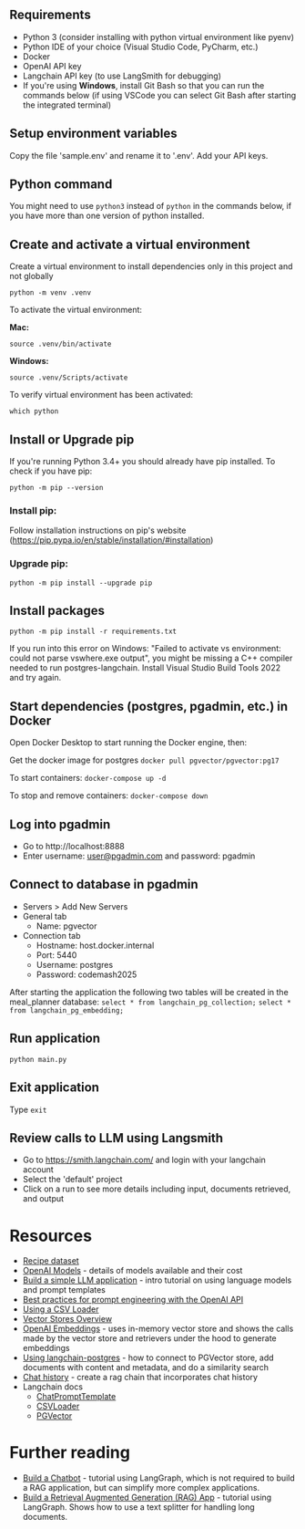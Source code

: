 ## Requirements
* Python 3 (consider installing with python virtual environment like pyenv)
* Python IDE of your choice (Visual Studio Code, PyCharm, etc.)
* Docker
* OpenAI API key
* Langchain API key (to use LangSmith for debugging)
* If you're using **Windows**, install Git Bash so that you can run the commands below 
(if using VSCode you can select Git Bash after starting the integrated terminal)

## Setup environment variables
Copy the file 'sample.env' and rename it to '.env'.  Add your API keys.

## Python command
You might need to use `python3` instead of `python` in the commands below, if you have more than one version of python installed.

## Create and activate a virtual environment
Create a virtual environment to install dependencies only in this project and not globally

`python -m venv .venv`

To activate the virtual environment:

**Mac:**

`source .venv/bin/activate`

**Windows:**

`source .venv/Scripts/activate`  


To verify virtual environment has been activated:

`which python`

## Install or Upgrade pip

If you're running Python 3.4+ you should already have pip installed. To check if you have pip:

`python -m pip --version`

### Install pip:

Follow installation instructions on pip's website (https://pip.pypa.io/en/stable/installation/#installation)

### Upgrade pip:
`python -m pip install --upgrade pip`

## Install packages
`python -m pip install -r requirements.txt`

If you run into this error on Windows: "Failed to activate vs environment: could not parse vswhere.exe output", you might be missing a C++ compiler needed to run postgres-langchain. Install Visual Studio Build Tools 2022 and try again.

## Start dependencies (postgres, pgadmin, etc.) in Docker
Open Docker Desktop to start running the Docker engine, then:

Get the docker image for postgres
`docker pull pgvector/pgvector:pg17`

To start containers:
`docker-compose up -d`

To stop and remove containers:
`docker-compose down`

## Log into pgadmin
* Go to http://localhost:8888
* Enter username: user@pgadmin.com and password: pgadmin

## Connect to database in pgadmin
* Servers > Add New Servers
* General tab
    * Name: pgvector
* Connection tab
    * Hostname: host.docker.internal
    * Port: 5440
    * Username: postgres
    * Password: codemash2025

After starting the application the following two tables will be created in the meal_planner database:
`select * from langchain_pg_collection;`
`select * from langchain_pg_embedding;`

## Run application
`python main.py`

## Exit application
Type `exit`

## Review calls to LLM using Langsmith
* Go to https://smith.langchain.com/ and login with your langchain account
* Select the 'default' project
* Click on a run to see more details including input, documents retrieved, and output

# Resources
* [Recipe dataset](https://www.kaggle.com/datasets/paultimothymooney/recipenlg/data)
* [OpenAI Models](https://platform.openai.com/docs/models) - details of models available and their cost
* [Build a simple LLM application](https://python.langchain.com/docs/tutorials/llm_chain/) - intro tutorial on using language models and prompt templates
* [Best practices for prompt engineering with the OpenAI API](https://help.openai.com/en/articles/6654000-best-practices-for-prompt-engineering-with-the-openai-api)
* [Using a CSV Loader](https://python.langchain.com/docs/integrations/document_loaders/csv/)
* [Vector Stores Overview](https://python.langchain.com/docs/concepts/vectorstores/)
* [OpenAI Embeddings](https://python.langchain.com/docs/integrations/text_embedding/openai/) - uses in-memory vector store and shows the calls made by the vector store and retrievers under the hood to generate embeddings
* [Using langchain-postgres](https://github.com/langchain-ai/langchain-postgres/blob/main/examples/vectorstore.ipynb) - how to connect to PGVector store, add documents with content and metadata, and do a similarity search
* [Chat history](https://python.langchain.com/docs/versions/migrating_chains/conversation_retrieval_chain/#lcel) - create a rag chain that incorporates chat history
* Langchain docs
    * [ChatPromptTemplate](https://python.langchain.com/api_reference/core/prompts/langchain_core.prompts.chat.ChatPromptTemplate.html#chatprompttemplate)
    * [CSVLoader](https://python.langchain.com/api_reference/community/document_loaders/langchain_community.document_loaders.csv_loader.CSVLoader.html)
    * [PGVector](https://python.langchain.com/api_reference/postgres/vectorstores/langchain_postgres.vectorstores.PGVector.html#pgvector)


# Further reading
* [Build a Chatbot](https://python.langchain.com/docs/tutorials/chatbot/) - tutorial using LangGraph, which is not required to build a RAG application, but can simplify more complex applications.
* [Build a Retrieval Augmented Generation (RAG) App](https://python.langchain.com/docs/tutorials/rag/) - tutorial using LangGraph. Shows how to use a text splitter for handling long documents. 

